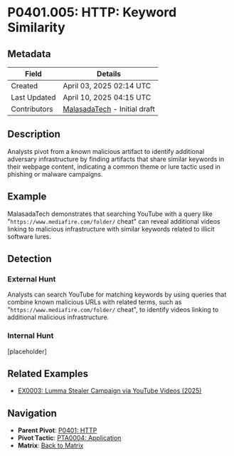 # P0401.005: HTTP: Keyword Similarity

## Metadata
| Field          | Details                                      |
|----------------|----------------------------------------------|
| Created        | April 03, 2025 02:14 UTC                    |
| Last Updated   | April 10, 2025 04:15 UTC                    |
| Contributors   | [MalasadaTech](../contributors.md#malasadatech) - Initial draft |

## Description
Analysts pivot from a known malicious artifact to identify additional adversary infrastructure by finding artifacts that share similar keywords in their webpage content, indicating a common theme or lure tactic used in phishing or malware campaigns.

## Example
MalasadaTech demonstrates that searching YouTube with a query like "`https://www.mediafire.com/folder/` cheat" can reveal additional videos linking to malicious infrastructure with similar keywords related to illicit software lures.

## Detection

### External Hunt
Analysts can search YouTube for matching keywords by using queries that combine known malicious URLs with related terms, such as "`https://www.mediafire.com/folder/` cheat", to identify videos linking to additional malicious infrastructure.

### Internal Hunt
[placeholder]

## Related Examples
- [EX0003: Lumma Stealer Campaign via YouTube Videos (2025)](../examples/EX0003.md)

## Navigation
- **Parent Pivot**: [P0401: HTTP](P0401.md)
- **Pivot Tactic**: [PTA0004: Application](../pivot-tactics/PTA0004/main.md)
- **Matrix**: [Back to Matrix](../matrix.md)